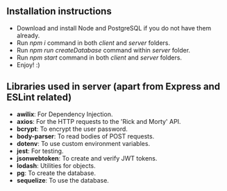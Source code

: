 ## Installation instructions
- Download and install Node and PostgreSQL if you do not have them already.
- Run _npm i_ command in both _client_ and _server_ folders.
- Run _npm run createDatabase_ command within _server_ folder.
- Run _npm start_ command in both _client_ and _server_ folders.
- Enjoy! :)

## Libraries used in server (apart from Express and ESLint related)
- **awilix**: For Dependency Injection.
- **axios**: For the HTTP requests to the 'Rick and Morty' API.
- **bcrypt**: To encrypt the user password.
- **body-parser**: To read bodies of POST requests.
- **dotenv**: To use custom environment variables.
- **jest**: For testing.
- **jsonwebtoken**: To create and verify JWT tokens.
- **lodash**: Utilities for objects.
- **pg**: To create the database.
- **sequelize**: To use the database.